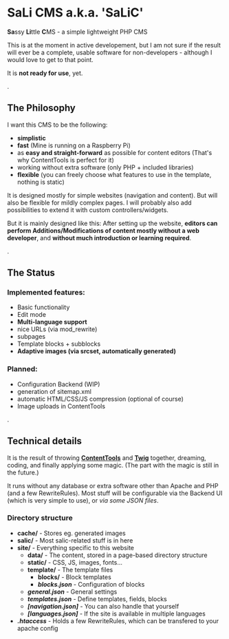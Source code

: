 # SaLi CMS a.k.a. 'SaLiC'
**Sa**ssy **Li**ttle **C**MS - a simple lightweight PHP CMS

This is at the moment in active developement, but I am not sure if the result will ever be a complete, usable software for non-developers - although I would love to get to that point.

It is **not ready for use**, yet.

.

## The Philosophy
I want this CMS to be the following:
- **simplistic**
- **fast** (Mine is running on a Raspberry Pi)
- as **easy and straight-forward** as possible for content editors (That's why ContentTools is perfect for it)
- working without extra software (only PHP + included libraries)
- **flexible** (you can freely choose what features to use in the template, nothing is static)

It is designed mostly for simple websites (navigation and content). But will also be flexible for mildly complex pages.
I will probably also add possibilities to extend it with custom controllers/widgets.

But it is mainly designed like this:
After setting up the website, **editors can perform Additions/Modifications of content mostly without a web developer**, and **without much introduction or learning required**.

.

## The Status
### Implemented features:
- Basic functionality
- Edit mode
- **Multi-language support**
- nice URLs (via mod_rewrite)
- subpages
- Template blocks + subblocks
- **Adaptive images (via srcset, automatically generated)**

### Planned:
- Configuration Backend (WIP)
- generation of sitemap.xml
- automatic HTML/CSS/JS compression (optional of course)
- Image uploads in ContentTools

.

## Technical details
It is the result of throwing **[ContentTools](http://getcontenttools.com/)** and **[Twig](http://twig.sensiolabs.org/)** together, dreaming, coding, and finally applying some magic.
(The part with the magic is still in the future.)

It runs without any database or extra software other than Apache and PHP (and a few RewriteRules).
Most stuff will be configurable via the Backend UI (which is very simple to use), or *via some JSON files*.

### Directory structure
- **cache/** - Stores eg. generated images
- **salic/** - Most salic-related stuff is in here
- **site/** - Everything specific to this website
  - **data/** - The content, stored in a page-based directory structure
  - **static/** - CSS, JS, images, fonts...
  - **template/** - The template files
    - **blocks/** - Block templates
    - ***blocks.json*** - Configuration of blocks
  - ***general.json*** - General settings
  - ***templates.json*** - Define templates, fields, blocks
  - ***[navigation.json]*** - You can also handle that yourself
  - ***[languages.json]*** - If the site is available in multiple languages
- ***.htaccess*** - Holds a few RewriteRules, which can be transfered to your apache config
